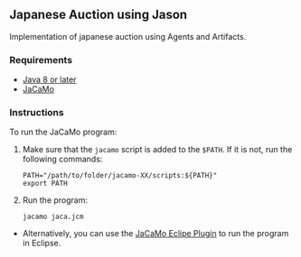 ## Japanese Auction using Jason

Implementation of japanese auction using Agents and Artifacts.

### Requirements

* [Java 8 or later](https://www.java.com/en/download/)
* [JaCaMo](http://jacamo.sourceforge.net/)

### Instructions

To run the JaCaMo program:

1. Make sure that the `jacamo` script is added to the `$PATH`. If it is not, run the following commands:
    ```
    PATH="/path/to/folder/jacamo-XX/scripts:${PATH}"
    export PATH
    ```
2. Run the program:
    ```
    jacamo jaca.jcm
    ```
* Alternatively, you can use the [JaCaMo Eclipe Plugin](http://jacamo.sourceforge.net/eclipseplugin/tutorial/) to run the program in Eclipse.